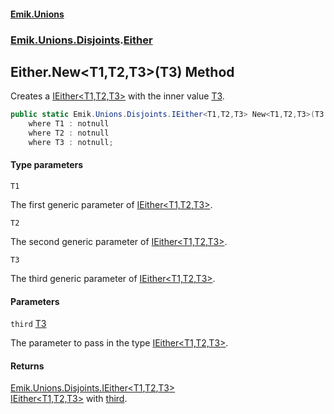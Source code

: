 #### [Emik.Unions](index.md 'index')
### [Emik.Unions.Disjoints](Emik.Unions.Disjoints.md 'Emik.Unions.Disjoints').[Either](Either.md 'Emik.Unions.Disjoints.Either')

## Either.New<T1,T2,T3>(T3) Method

Creates a [IEither&lt;T1,T2,T3&gt;](IEither{T1,T2,T3}.md 'Emik.Unions.Disjoints.IEither<T1,T2,T3>') with the inner value [T3](Either.New{T1,T2,T3}(T3).md#Emik.Unions.Disjoints.Either.New_T1,T2,T3_(T3).T3 'Emik.Unions.Disjoints.Either.New<T1,T2,T3>(T3).T3').

```csharp
public static Emik.Unions.Disjoints.IEither<T1,T2,T3> New<T1,T2,T3>(T3 third)
    where T1 : notnull
    where T2 : notnull
    where T3 : notnull;
```
#### Type parameters

<a name='Emik.Unions.Disjoints.Either.New_T1,T2,T3_(T3).T1'></a>

`T1`

The first generic parameter of [IEither&lt;T1,T2,T3&gt;](IEither{T1,T2,T3}.md 'Emik.Unions.Disjoints.IEither<T1,T2,T3>').

<a name='Emik.Unions.Disjoints.Either.New_T1,T2,T3_(T3).T2'></a>

`T2`

The second generic parameter of [IEither&lt;T1,T2,T3&gt;](IEither{T1,T2,T3}.md 'Emik.Unions.Disjoints.IEither<T1,T2,T3>').

<a name='Emik.Unions.Disjoints.Either.New_T1,T2,T3_(T3).T3'></a>

`T3`

The third generic parameter of [IEither&lt;T1,T2,T3&gt;](IEither{T1,T2,T3}.md 'Emik.Unions.Disjoints.IEither<T1,T2,T3>').
#### Parameters

<a name='Emik.Unions.Disjoints.Either.New_T1,T2,T3_(T3).third'></a>

`third` [T3](Either.New{T1,T2,T3}(T3).md#Emik.Unions.Disjoints.Either.New_T1,T2,T3_(T3).T3 'Emik.Unions.Disjoints.Either.New<T1,T2,T3>(T3).T3')

The parameter to pass in the type [IEither&lt;T1,T2,T3&gt;](IEither{T1,T2,T3}.md 'Emik.Unions.Disjoints.IEither<T1,T2,T3>').

#### Returns
[Emik.Unions.Disjoints.IEither&lt;](IEither{T1,T2,T3}.md 'Emik.Unions.Disjoints.IEither<T1,T2,T3>')[T1](Either.New{T1,T2,T3}(T3).md#Emik.Unions.Disjoints.Either.New_T1,T2,T3_(T3).T1 'Emik.Unions.Disjoints.Either.New<T1,T2,T3>(T3).T1')[,](IEither{T1,T2,T3}.md 'Emik.Unions.Disjoints.IEither<T1,T2,T3>')[T2](Either.New{T1,T2,T3}(T3).md#Emik.Unions.Disjoints.Either.New_T1,T2,T3_(T3).T2 'Emik.Unions.Disjoints.Either.New<T1,T2,T3>(T3).T2')[,](IEither{T1,T2,T3}.md 'Emik.Unions.Disjoints.IEither<T1,T2,T3>')[T3](Either.New{T1,T2,T3}(T3).md#Emik.Unions.Disjoints.Either.New_T1,T2,T3_(T3).T3 'Emik.Unions.Disjoints.Either.New<T1,T2,T3>(T3).T3')[&gt;](IEither{T1,T2,T3}.md 'Emik.Unions.Disjoints.IEither<T1,T2,T3>')  
[IEither&lt;T1,T2,T3&gt;](IEither{T1,T2,T3}.md 'Emik.Unions.Disjoints.IEither<T1,T2,T3>') with [third](Either.New{T1,T2,T3}(T3).md#Emik.Unions.Disjoints.Either.New_T1,T2,T3_(T3).third 'Emik.Unions.Disjoints.Either.New<T1,T2,T3>(T3).third').
